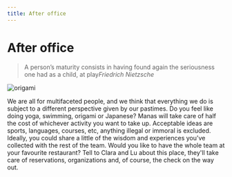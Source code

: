 ```yaml
---
title: After office
---
```

# After office

> A person’s maturity consists in having found again the seriousness one had as a child, at play<cite>Friedrich Nietzsche</cite>

![origami](/images/origami.svg)

We are all for multifaceted people, and we think that everything we do is subject to a different perspective given by our pastimes. Do you feel like doing yoga, swimming, origami or Japanese? Manas will take care of half the cost of whichever activity you want to take up. Acceptable ideas are sports, languages, courses, etc, anything illegal or immoral is excluded.
Ideally, you could share a little of the wisdom and experiences you've collected with the rest of the team.
Would you like to have the whole team at your favourite restaurant? Tell to Clara and Lu about this place, they'll take care of reservations, organizations and, of course, the check on the way out.
